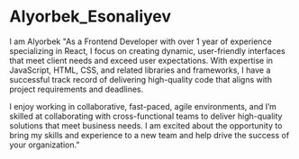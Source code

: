 # Alyorbek_Esonaliyev
I am Alyorbek
"As a Frontend Developer with over 1 year of experience specializing in React, I focus on creating dynamic, user-friendly interfaces that meet client needs and exceed user expectations. With expertise in JavaScript, HTML, CSS, and related libraries and frameworks, I have a successful track record of delivering high-quality code that aligns with project requirements and deadlines.

I enjoy working in collaborative, fast-paced, agile environments, and I’m skilled at collaborating with cross-functional teams to deliver high-quality solutions that meet business needs. I am excited about the opportunity to bring my skills and experience to a new team and help drive the success of your organization."
